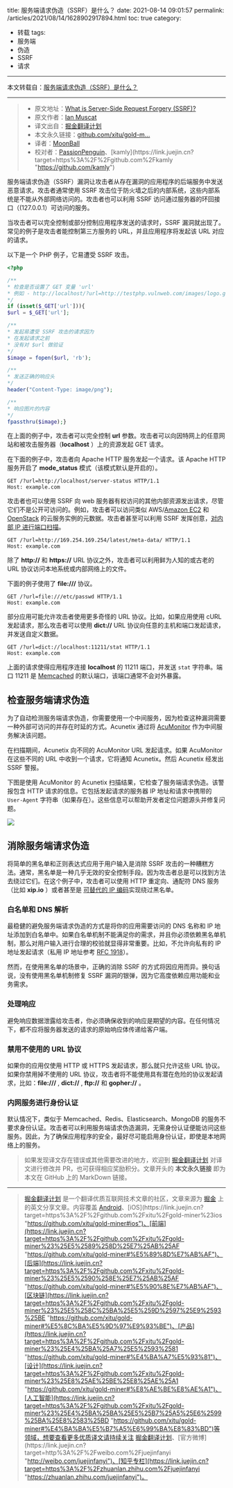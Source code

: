 title: 服务端请求伪造（SSRF）是什么？
date: 2021-08-14 09:01:57
permalink: /articles/2021/08/14/1628902917894.html
toc: true
category:
 - 转载
tags:
 - 服务端
 - 伪造
 - SSRF
 - 请求
---

本文转载自：[服务端请求伪造（SSRF）是什么？](https://juejin.cn/post/6985086955247632398)

---

> * 原文地址：[What is Server-Side Request Forgery (SSRF)?](https://link.juejin.cn?target=https%3A%2F%2Fwww.acunetix.com%2Fblog%2Farticles%2Fserver-side-request-forgery-vulnerability%2F "https://www.acunetix.com/blog/articles/server-side-request-forgery-vulnerability/")
> * 原文作者：[Ian Muscat](https://link.juejin.cn?target=https%3A%2F%2Fwww.acunetix.com%2Fblog%2Fauthor%2Fianmuscat%2F "https://www.acunetix.com/blog/author/ianmuscat/")
> * 译文出自：[掘金翻译计划](https://link.juejin.cn?target=https%3A%2F%2Fgithub.com%2Fxitu%2Fgold-miner "https://github.com/xitu/gold-miner")
> * 本文永久链接：[github.com/xitu/gold-m…](https://link.juejin.cn?target=https%3A%2F%2Fgithub.com%2Fxitu%2Fgold-miner%2Fblob%2Fmaster%2Farticle%2F2021%2Fserver-side-request-forgery-vulnerability.md "https://github.com/xitu/gold-miner/blob/master/article/2021/server-side-request-forgery-vulnerability.md")
> * 译者：[MoonBall](https://link.juejin.cn?target=https%3A%2F%2Fgithub.com%2FMoonBall "https://github.com/MoonBall")
> * 校对者：[PassionPenguin](https://link.juejin.cn?target=https%3A%2F%2Fgithub.com%2FPassionPenguin "https://github.com/PassionPenguin")、[kamly](https://link.juejin.cn?target=https%3A%2F%2Fgithub.com%2Fkamly "https://github.com/kamly")


<!-- more -->


服务端请求伪造（SSRF）漏洞让攻击者从存在漏洞的应用程序的后端服务中发送恶意请求。攻击者通常使用 SSRF 攻击位于防火墙之后的内部系统，这些内部系统是不能从外部网络访问的。攻击者也可以利用 SSRF 访问通过服务器的环回接口（(127.0.0.1）可访问的服务。

当攻击者可以完全控制或部分控制应用程序发送的请求时，SSRF 漏洞就出现了。常见的例子是攻击者能控制第三方服务的 URL，并且应用程序将发起该 URL 对应的请求。

以下是一个 PHP 例子，它易遭受 SSRF 攻击。

```php
<?php

/**
* 检查是否设置了 GET 变量 'url'
* 例如 - http://localhost/?url=http://testphp.vulnweb.com/images/logo.gif
*/
if (isset($_GET['url'])){
$url = $_GET['url'];

/**
* 发起易遭受 SSRF 攻击的请求因为
* 在发起请求之前
* 没有对 $url 做验证
*/
$image = fopen($url, 'rb');

/**
* 发送正确的响应头
*/
header("Content-Type: image/png");

/**
* 响应图片的内容
*/
fpassthru($image);}
```

在上面的例子中，攻击者可以完全控制 **url** 参数。攻击者可以向因特网上的任意网站和被攻击服务器（**localhost** ）上的资源发起 GET 请求。

在下面的例子中，攻击者向 Apache HTTP 服务发起一个请求。该 Apache HTTP 服务开启了 **mode_status** 模式（该模式默认是开启的）。

```http
GET /?url=http://localhost/server-status HTTP/1.1
Host: example.com
```

攻击者也可以使用 SSRF 向 web 服务器有权访问的其他内部资源发出请求，尽管它们不是公开可访问的。例如，攻击者可以访问类似 AWS/[Amazon EC2](https://link.juejin.cn?target=http%3A%2F%2Fdocs.aws.amazon.com%2FAWSEC2%2Flatest%2FUserGuide%2Fec2-instance-metadata.html "http://docs.aws.amazon.com/AWSEC2/latest/UserGuide/ec2-instance-metadata.html") 和 [OpenStack](https://link.juejin.cn?target=https%3A%2F%2Fdocs.openstack.org%2Fadmin-guide%2Fcompute-networking-nova.html "https://docs.openstack.org/admin-guide/compute-networking-nova.html") 的云服务实例的元数据。攻击者甚至可以利用 SSRF 发挥创意，[对内部 IP 进行端口扫描](https://link.juejin.cn?target=https%3A%2F%2Fwww.acunetix.com%2Fblog%2Farticles%2Fssrf-vulnerability-used-to-scan-the-web-servers-network%2F "https://www.acunetix.com/blog/articles/ssrf-vulnerability-used-to-scan-the-web-servers-network/")。

```http
GET /?url=http://169.254.169.254/latest/meta-data/ HTTP/1.1
Host: example.com
```

除了 **http://** 和 **https://** URL 协议之外，攻击者可以利用鲜为人知的或古老的 URL 协议访问本地系统或内部网络上的文件。

下面的例子使用了 **file:///** 协议。

```http
GET /?url=file:///etc/passwd HTTP/1.1
Host: example.com
```

部分应用可能允许攻击者使用更多奇怪的 URL 协议。比如，如果应用使用 cURL 发起请求，那么攻击者可以使用 **dict://** URL 协议向任意的主机和端口发起请求，并发送自定义数据。

```http
GET /?url=dict://localhost:11211/stat HTTP/1.1
Host: example.com
```

上面的请求使得应用程序连接 **localhost** 的 11211 端口，并发送 `stat` 字符串。端口 11211 是 [Memcached](https://link.juejin.cn?target=https%3A%2F%2Fmemcached.org%2F "https://memcached.org/") 的默认端口，该端口通常不会对外暴露。

## 检查服务端请求伪造

为了自动检测服务端请求伪造，你需要使用一个中间服务，因为检查这种漏洞需要一种外部可访问的并存在时延的方式。Acunetix 通过将 [AcuMonitor](https://link.juejin.cn?target=https%3A%2F%2Fwww.acunetix.com%2Fvulnerability-scanner%2Facumonitor-technology%2F "https://www.acunetix.com/vulnerability-scanner/acumonitor-technology/") 作为中间服务解决该问题。

在扫描期间，Acunetix 向不同的 AcuMonitor URL 发起请求。如果 AcuMonitor 在这些不同的 URL 中收到一个请求，它将通知 Acunetix。然后 Acunetix 经发出 SSRF 警报。

下图是使用 AcuMonitor 的 Acunetix 扫描结果，它检查了服务端请求伪造。该警报包含 HTTP 请求的信息。它包括发起请求的服务器 IP 地址和请求中携带的 `User-Agent` 字符串（如果存在）。这些信息可以帮助开发者定位问题源头并修复问题。

![](https://b3logfile.com/file/2021/08/solo-fetchupload-7832292190415916248-6bdd008b.webp)

## 消除服务端请求伪造

将简单的黑名单和正则表达式应用于用户输入是消除 SSRF 攻击的一种糟糕方法。通常，黑名单是一种几乎无效的安全控制手段。因为攻击者总是可以找到方法去绕过它们。在这个例子中，攻击者可以使用 HTTP 重定向、通配符 DNS 服务（比如 **xip.io** ）或者甚至是 [可替代的 IP 编码](https://link.juejin.cn?target=http%3A%2F%2Fwww.pc-help.org%2Fobscure.htm "http://www.pc-help.org/obscure.htm")实现绕过黑名单。

### 白名单和 DNS 解析

最稳健的避免服务端请求伪造的方式是将你的应用需要访问的 DNS 名称和 IP 地址添加到白名单中。如果白名单机制不能满足你的需求，并且你必须依赖黑名单机制，那么对用户输入进行合理的校验就显得非常重要。比如，不允许向私有的 IP 地址发起请求（私用 IP 地址参考 [RFC 1918](https://link.juejin.cn?target=https%3A%2F%2Ftools.ietf.org%2Fhtml%2Frfc1918 "https://tools.ietf.org/html/rfc1918")）。

然而，在使用黑名单的场景中，正确的消除 SSRF 的方式将因应用而异。换句话说，没有使用黑名单机制修复 SSRF 漏洞的银弹，因为它高度依赖应用功能和业务需求。

### 处理响应

避免响应数据泄露给攻击者，你必须确保收到的响应是期望的内容。在任何情况下，都不应将服务器发送的请求的原始响应体传递给客户端。

### 禁用不使用的 URL 协议

如果你的应用仅使用 HTTP 或 HTTPS 发起请求，那么就只允许这些 URL 协议。如果你禁用掉不使用的 URL 协议，攻击者将不能使用具有潜在危险的协议发起请求，比如：**file:///** , **dict://** , **ftp://** 和 **gopher://** 。

### 内网服务进行身份认证

默认情况下，类似于 Memcached、Redis、Elasticsearch、MongoDB 的服务不要求身份认证。攻击者可以利用服务端请求伪造漏洞，无需身份认证便能访问这些服务。因此，为了确保应用程序的安全，最好尽可能启用身份认证，即使是本地网络上的服务。

> 如果发现译文存在错误或其他需要改进的地方，欢迎到 [掘金翻译计划](https://link.juejin.cn?target=https%3A%2F%2Fgithub.com%2Fxitu%2Fgold-miner "https://github.com/xitu/gold-miner") 对译文进行修改并 PR，也可获得相应奖励积分。文章开头的 **本文永久链接** 即为本文在 GitHub 上的 MarkDown 链接。

---

> [掘金翻译计划](https://link.juejin.cn?target=https%3A%2F%2Fgithub.com%2Fxitu%2Fgold-miner "https://github.com/xitu/gold-miner") 是一个翻译优质互联网技术文章的社区，文章来源为 [掘金](https://juejin.cn "https://juejin.cn") 上的英文分享文章。内容覆盖 [Android](https://link.juejin.cn?target=https%3A%2F%2Fgithub.com%2Fxitu%2Fgold-miner%23android "https://github.com/xitu/gold-miner#android")、[iOS](https://link.juejin.cn?target=https%3A%2F%2Fgithub.com%2Fxitu%2Fgold-miner%23ios "https://github.com/xitu/gold-miner#ios")、[前端](https://link.juejin.cn?target=https%3A%2F%2Fgithub.com%2Fxitu%2Fgold-miner%23%25E5%2589%258D%25E7%25AB%25AF "https://github.com/xitu/gold-miner#%E5%89%8D%E7%AB%AF")、[后端](https://link.juejin.cn?target=https%3A%2F%2Fgithub.com%2Fxitu%2Fgold-miner%23%25E5%2590%258E%25E7%25AB%25AF "https://github.com/xitu/gold-miner#%E5%90%8E%E7%AB%AF")、[区块链](https://link.juejin.cn?target=https%3A%2F%2Fgithub.com%2Fxitu%2Fgold-miner%23%25E5%258C%25BA%25E5%259D%2597%25E9%2593%25BE "https://github.com/xitu/gold-miner#%E5%8C%BA%E5%9D%97%E9%93%BE")、[产品](https://link.juejin.cn?target=https%3A%2F%2Fgithub.com%2Fxitu%2Fgold-miner%23%25E4%25BA%25A7%25E5%2593%2581 "https://github.com/xitu/gold-miner#%E4%BA%A7%E5%93%81")、[设计](https://link.juejin.cn?target=https%3A%2F%2Fgithub.com%2Fxitu%2Fgold-miner%23%25E8%25AE%25BE%25E8%25AE%25A1 "https://github.com/xitu/gold-miner#%E8%AE%BE%E8%AE%A1")、[人工智能](https://link.juejin.cn?target=https%3A%2F%2Fgithub.com%2Fxitu%2Fgold-miner%23%25E4%25BA%25BA%25E5%25B7%25A5%25E6%2599%25BA%25E8%2583%25BD "https://github.com/xitu/gold-miner#%E4%BA%BA%E5%B7%A5%E6%99%BA%E8%83%BD")等领域，想要查看更多优质译文请持续关注 [掘金翻译计划](https://link.juejin.cn?target=https%3A%2F%2Fgithub.com%2Fxitu%2Fgold-miner "https://github.com/xitu/gold-miner")、[官方微博](https://link.juejin.cn?target=http%3A%2F%2Fweibo.com%2Fjuejinfanyi "http://weibo.com/juejinfanyi")、[知乎专栏](https://link.juejin.cn?target=https%3A%2F%2Fzhuanlan.zhihu.com%2Fjuejinfanyi "https://zhuanlan.zhihu.com/juejinfanyi")。
